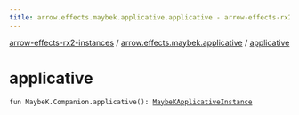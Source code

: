 ```yaml
---
title: arrow.effects.maybek.applicative.applicative - arrow-effects-rx2-instances
---
```


[arrow-effects-rx2-instances](../index.html) / [arrow.effects.maybek.applicative](index.html) / [applicative](./applicative.html)

# applicative

`fun MaybeK.Companion.applicative(): `[`MaybeKApplicativeInstance`](../arrow.effects/-maybe-k-applicative-instance/index.html)